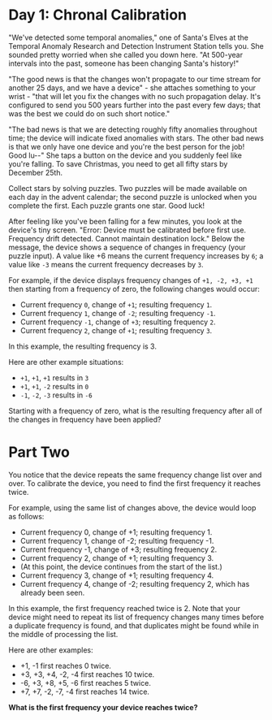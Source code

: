 # Day 1: Chronal Calibration

"We've detected some temporal anomalies," one of Santa's Elves at the Temporal
Anomaly Research and Detection Instrument Station tells you. She sounded pretty
worried when she called you down here. "At 500-year intervals into the past,
someone has been changing Santa's history!"

"The good news is that the changes won't propagate to our time stream for another
25 days, and we have a device" - she attaches something to your wrist - "that
 will let you fix the changes with no such propagation delay. It's configured to
  send you 500 years further into the past every few days; that was the best we
  could do on such short notice."

"The bad news is that we are detecting roughly fifty anomalies throughout time;
the device will indicate fixed anomalies with stars. The other bad news is that
we only have one device and you're the best person for the job! Good lu--" She
taps a button on the device and you suddenly feel like you're falling. To save
Christmas, you need to get all fifty stars by December 25th.

Collect stars by solving puzzles. Two puzzles will be made available on each day
 in the advent calendar; the second puzzle is unlocked when you complete the
 first. Each puzzle grants one star. Good luck!

After feeling like you've been falling for a few minutes, you look at the
device's tiny screen. "Error: Device must be calibrated before first use.
Frequency drift detected. Cannot maintain destination lock." Below the message,
the device shows a sequence of changes in frequency (your puzzle input). A value
 like +6 means the current frequency increases by `6`; a value like `-3` means the
 current frequency decreases by `3`.

For example, if the device displays frequency changes of ```+1, -2, +3, +1``` then
starting from a frequency of zero, the following changes would occur:

  * Current frequency  `0`, change of `+1`; resulting frequency  `1`.
  * Current frequency  `1`, change of `-2`; resulting frequency `-1`.
  * Current frequency `-1`, change of `+3`; resulting frequency  `2`.
  * Current frequency  `2`, change of `+1`; resulting frequency  `3`.

In this example, the resulting frequency is 3.

Here are other example situations:

  * `+1`, `+1`, `+1` results in  `3`
  * `+1`, `+1`, `-2` results in  `0`
  * `-1`, `-2`, `-3` results in `-6`

Starting with a frequency of zero, what is the resulting frequency after all of
the changes in frequency have been applied?

# Part Two

You notice that the device repeats the same frequency change list over and over. To calibrate the device, you need to find the first frequency it reaches twice.

For example, using the same list of changes above, the device would loop as follows:

  * Current frequency  0, change of +1; resulting frequency  1.
  * Current frequency  1, change of -2; resulting frequency -1.
  * Current frequency -1, change of +3; resulting frequency  2.
  * Current frequency  2, change of +1; resulting frequency  3.
  * (At this point, the device continues from the start of the list.)
  * Current frequency  3, change of +1; resulting frequency  4.
  * Current frequency  4, change of -2; resulting frequency  2, which has already been seen.

In this example, the first frequency reached twice is 2. Note that your device might need to repeat its list of frequency changes many times before a duplicate frequency is found, and that duplicates might be found while in the middle of processing the list.

Here are other examples:

  * +1, -1 first reaches 0 twice.
  * +3, +3, +4, -2, -4 first reaches 10 twice.
  * -6, +3, +8, +5, -6 first reaches 5 twice.
  * +7, +7, -2, -7, -4 first reaches 14 twice.

__What is the first frequency your device reaches twice?__
